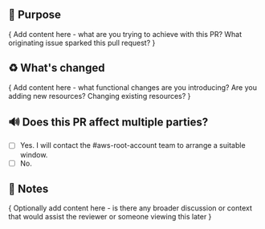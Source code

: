<!-- markdownlint-disable MD041 -->

## 👀 Purpose

{ Add content here - what are you trying to achieve with this PR? What originating issue sparked this pull request? }

## ♻️ What's changed

{ Add content here - what functional changes are you introducing? Are you adding new resources? Changing existing resources? }

## 🔊 Does this PR affect multiple parties?

- [ ] Yes. I will contact the #aws-root-account team to arrange a suitable window.
- [ ] No.

## 📓 Notes

{ Optionally add content here - is there any broader discussion or context that would assist the reviewer or someone viewing this later }
